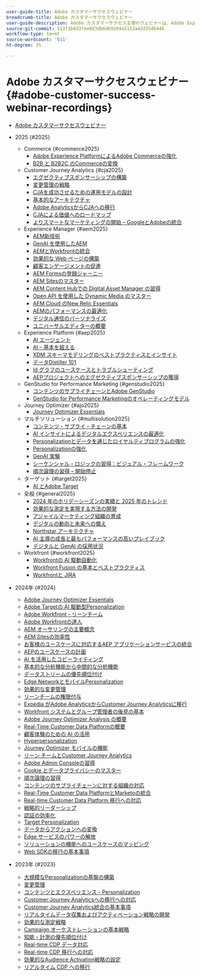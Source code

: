 ```yaml
---
user-guide-title: Adobe カスタマーサクセスウェビナー
breadcrumb-title: Adobe カスタマーサクセスウェビナー
user-guide-description: Adobe カスタマーサクセス主導のウェビナーは、Adobe Experience Cloudへの投資を最適化する力を得ることを目的としています。 Adobe ソリューションの価値を最大限に高め、導入を促進するための貴重なインサイトを得ます。
source-git-commit: 513f1b0d3fee0d3db6db9104a5153a42d354b446
workflow-type: tm+mt
source-wordcount: '511'
ht-degree: 3%

---
```



# Adobe カスタマーサクセスウェビナー {#adobe-customer-success-webinar-recordings}

+ [Adobe カスタマーサクセスウェビナー](overview.md)
+ 2025 {#2025}
   + Commerce {#commerce2025}
      + [Adobe Experience PlatformによるAdobe Commerceの強化](2025/enriching-adobe-commerce.md)
      + [B2B と B2B2C のCommerceの変換](2025/transforming-b2b-commerce.md)
   + Customer Journey Analytics {#cja2025}
      + [エグゼクティブスポンサーシップの構築](2025/cja-success.md)
      + [変更管理の戦略](2025/cja-adoption.md)
      + [CJAを成功させるための運用モデルの設計](2025/cja-operating-model.md)
      + [基本的なアーキテクチャ](2025/cja-vision.md)
      + [Adobe AnalyticsからCJAへの移行](2025/analytics-to-cja-migration.md)
      + [CJAによる価値へのロードマップ](2025/roadmap-to-value-cja.md)
      + [よりスマートなマーケティングの開始 – GoogleとAdobeの統合](2025/smarter-marketing-starts-here-integrating-google-and-adobe.md)
   + Experience Manager {#aem2025}
      + [AEM新技術](2025/personalized-experiences-aem.md)
      + [GenAI を使用したAEM](2025/aem-genai.md)
      + [AEMとWorkfrontの統合](2025/aem-workfront-integration.md)
      + [効果的な Web ページの構築](2025/build-effective-web-pages.md)
      + [顧客エンゲージメントの促進](2025/driving-customer-engagement.md)
      + [AEM Formsの登録ジャーニー](2025/payer-enrollment-journey.md)
      + [AEM Sitesのマスター](2025/mastering-aem-sites.md)
      + [AEM Content Hubでの Digital Asset Manager の習得](2025/mastering-dam-aem-content-hub.md)
      + [Open API を使用した Dynamic Media のマスター](2025/dynamic-media-open-ai.md)
      + [AEM Cloud のNew Relic Essentials](2025/new-relic-essentials-aem-cloud.md)
      + [AEMのパフォーマンスの最適化](2025/optimize-aem-performance.md)
      + [デジタル通信のパーソナライズ](2025/personalize-digital-communications.md)
      + [ユニバーサルエディターの概要](2025/modern-aem-authoring.md)
   + Experience Platform {#aep2025}
      + [AI エージェント](2025/ai-agents.md)
      + [AI – 基本を超える](2025/ai-beyond-basics.md)
      + [XDM スキーマモデリングのベストプラクティスとインサイト](2025/model-xdm-schemas.md)
      + [データDistiller 101](2025/data-distiller-101.md)
      + [Id グラフのユースケースとトラブルシューティング](2025/identity-graph.md)
      + [AEPプロジェクトへのエグゼクティブスポンサーシップの獲得](2025/exec-sponsorship-aep-projects.md)
   + GenStudio for Performance Marketing {#genstudio2025}
      + [コンテンツのサプライチェーンとAdobe GenStudio](2025/csc-gen-studio.md)
      + [GenStudio for Performance Marketingのオペレーティングモデル](2025/genstudio-for-performance-marketing-operating-model.md)
   + Journey Optimizer {#ajo2025}
      + [Journey Optimizer Essentials](2025/journey-optimizer-essentials.md)
   + マルチソリューション {#multisolution2025}
      + [コンテンツ・サプライ・チェーンの基本](2025/content-supply-chain-basics.md)
      + [AI インサイトによるデジタルエクスペリエンスの最適化](2025/accelerating-digital-experience-optimization.md)
      + [Personalizationとデータを通じたロイヤルティプログラムの強化](2025/enhance-loyalty-programs.md)
      + [Personalizationの強化](2025/enhancing-personalization.md)
      + [GenAI 実験](2025/gen-ai-experimentation.md)
      + [シーケンシャル・ロジックの習得：ビジュアル・フレームワーク](2025/mastering-sequential-logic.md)
      + [順次論理の習得 – 開始停止](2025/sequential-logic-start-stop.md)
   + ターゲット {#target2025}
      + [AI とAdobe Target](2025/ai-adobe-target.md)
   + 全般 {#general2025}
      + [2024 年のホリデーシーズンの実績と 2025 年のトレンド](2025/adobe-digital-insights.md)
      + [効果的な測定を実現する方法の開発](2025/impactful-insights.md)
      + [アジャイルマーケティング組織の育成](2025/agile-marketing-organization.md)
      + [デジタルの動向と未来への備え](2025/digital-trends-preparing-future.md)
      + [Northstar アーキテクチャ](2025/northstar-architecture.md)
      + [AI 主導の成長と最もパフォーマンスの高いプレイブック](2025/ai-driven-growth.md)
      + [デジタルと GenAI の採用状況](2025/state-of-digital-and-genai-adoption-webinar.md)
   + Workfront {#workfront2025}
      + [Workfrontの AI 駆動自動化](2025/unlock-efficiency-ai-drive-automation-workfront.md)
      + [Workfront Fusion の基本とベストプラクティス](2025/adobe-workfront-fusion-best-practices.md)
      + [Workfrontと JIRA](2025/workfront-and-jira.md)

+ 2024年 {#2024}
   + [Adobe Journey Optimizer Essentials](2024/ajo-essentials.md)
   + [Adobe Targetの AI 駆動型Personalization](2024/ai-personalization.md)
   + [Adobe Workfront - リーンチーム](2024/workfront-lean-teams.md)
   + [Adobe Workfrontの達人](2024/workfront-mastery.md)
   + [AEM オーサリングの主要概念](2024/aem-authoring-concepts.md)
   + [AEM Sitesの効率性](2024/aem-sites-efficiencies.md)
   + [お客様のユースケースに対応するAEP アプリケーションサービスの統合](2024/aep-apps-services-integrations.md)
   + [AEPのユースケースの計画](2024/aep-use-case-planning.md)
   + [AI を活用したコピーライティング](2024/ai-copywriting.md)
   + [基本的な分析機能から中間的な分析機能](2024/basic-to-intermediate-analysis-capabilities.md)
   + [データストリームの優先順位付け](2024/data-stream-prioritization.md)
   + [Edge NetworkとモバイルPersonalization](2024/edge-network-mobile-personalization.md)
   + [効果的な変更管理](2024/effective-change-management.md)
   + [リーンチームの権限付与](2024/empowering-lean-teams.md)
   + [Expedia がAdobe AnalyticsからCustomer Journey Analyticsに移行](2024/expedia-aa-to-cja.md)
   + [Workfront システムとグループ管理者の後見の基本](2024/workfront-admin-guardianship.md)
   + [Adobe Journey Optimizer Analysis の概要](2024/getting-started-ajo-analysis.md)
   + [Real-Time Customer Data Platformの概要](2024/getting-started-rtcdp.md)
   + [顧客体験のための AI の活用](2024/ai-customer-experience.md)
   + [Hyperpersonalization](2024/hyperpersonalization.md)
   + [Journey Optimizer モバイルの機能](2024/journey-optimizer-mobile-capabilities.md)
   + [リーン チームとCustomer Journey Analytics](2024/lean-teams-cja.md)
   + [Adobe Admin Consoleの習得](2024/adobe-admin-console.md)
   + [Cookie とデータプライバシーのマスター](2024/mastering-cookies-data-privacy.md)
   + [順次論理の習得](2024/sequential-logic.md)
   + [コンテンツのサプライチェーンに対する組織の対応](2024/organizational-readiness-content-supply-chain.md)
   + [Real-Time Customer Data PlatformとMarketoの統合](2024/aep-marketo-integration.md)
   + [Real-time Customer Data Platform 移行への対応](2024/rtcdp-migration-readiness.md)
   + [戦略的リーダーシップ](2024/strategic-leadership.md)
   + [認証の効率化](2024/streamline-authentication.md)
   + [Target Personalization](2024/target-personalization.md)
   + [データからアクションへの変換](2024/turning-data-into-action.md)
   + [Edge サービスのパワーの解放](2024/edge-delivery-services.md)
   + [ソリューションの機能へのユースケースのマッピング](2024/use-case-mapping.md)
   + [Web SDKの移行の基本事項](2024/web-sdk-migration.md)

+ 2023年 {#2023}
   + [大規模なPersonalizationの基盤の構築](2023/personalization-at-scale.md)
   + [変更管理](2023/change-management.md)
   + [コンテンツとエクスペリエンス - Personalization](2023/content-experiences-personalization.md)
   + [Customer Journey Analyticsへの移行への対応](2023/cja-migration-readiness.md)
   + [Customer Journey Analytics統合の基本事項](2023/cja-integration-essentials.md)
   + [リアルタイムデータ収集およびアクティベーション戦略の開発](2023/data-collection-activation-strategy.md)
   + [効果的な測定戦略](2023/measurement-strategy.md)
   + [Campaign オーケストレーションの基本戦略](2023/foundational-strategy-campaign.md)
   + [知能・計測の優先順位付け](2023/intelligence-and-measurement.md)
   + [Real-time CDP データ対応](2023/rtcdp-migration-data-readiness.md)
   + [Real-time CDP 移行への対応](2023/rtcdp-migration-readiness.md)
   + [効果的なAudience Activation戦略の設定](2023/audience-activation.md)
   + [リアルタイム CDP への移行](2023/aam-to-rtcdp.md)
